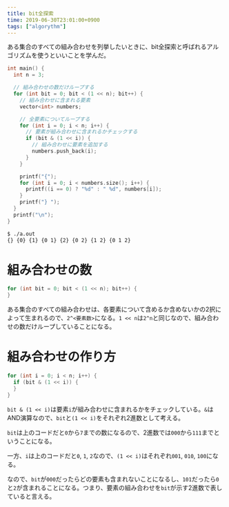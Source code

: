 ```yaml
---
title: bit全探索
time: 2019-06-30T23:01:00+0900
tags: ["algorythm"]
---
```


ある集合のすべての組み合わせを列挙したいときに、bit全探索と呼ばれるアルゴリズムを使うといいことを学んだ。

```cpp
int main() {
  int n = 3;

  // 組み合わせの数だけループする
  for (int bit = 0; bit < (1 << n); bit++) {
    // 組み合わせに含まれる要素
    vector<int> numbers;

    // 全要素についてループする
    for (int i = 0; i < n; i++) {
      // 要素が組み合わせに含まれるかチェックする
      if (bit & (1 << i)) {
        // 組み合わせに要素を追加する
        numbers.push_back(i);
      }
    }

    printf("{");
    for (int i = 0; i < numbers.size(); i++) {
      printf((i == 0) ? "%d" : " %d", numbers[i]); 
    }
    printf("} ");
  }
  printf("\n");
}
```

```bash
$ ./a.out
{} {0} {1} {0 1} {2} {0 2} {1 2} {0 1 2}
```

# 組み合わせの数

```cpp
for (int bit = 0; bit < (1 << n); bit++) {
}
```

ある集合のすべての組み合わせは、各要素について含めるか含めないかの2択によって生まれるので、`2^<要素数>`になる。`1 << n`は`2^n`と同じなので、組み合わせの数だけループしていることになる。

# 組み合わせの作り方

```cpp
for (int i = 0; i < n; i++) {
  if (bit & (1 << i)) {
  }
}
```

`bit & (1 << i)`は要素`i`が組み合わせに含まれるかをチェックしている。`&`はAND演算なので、`bit`と`(1 << i)`をそれぞれ2進数として考える。

`bit`は上のコードだと`0`から`7`までの数になるので、2進数では`000`から`111`までということになる。

一方、`i`は上のコードだと`0`, `1`, `2`なので、`(1 << i)`はそれぞれ`001`, `010`, `100`になる。

なので、`bit`が`000`だったらどの要素も含まれないことになるし、`101`だったら`0`と`2`が含まれることになる。つまり、要素の組み合わせを`bit`が示す2進数で表していると言える。
